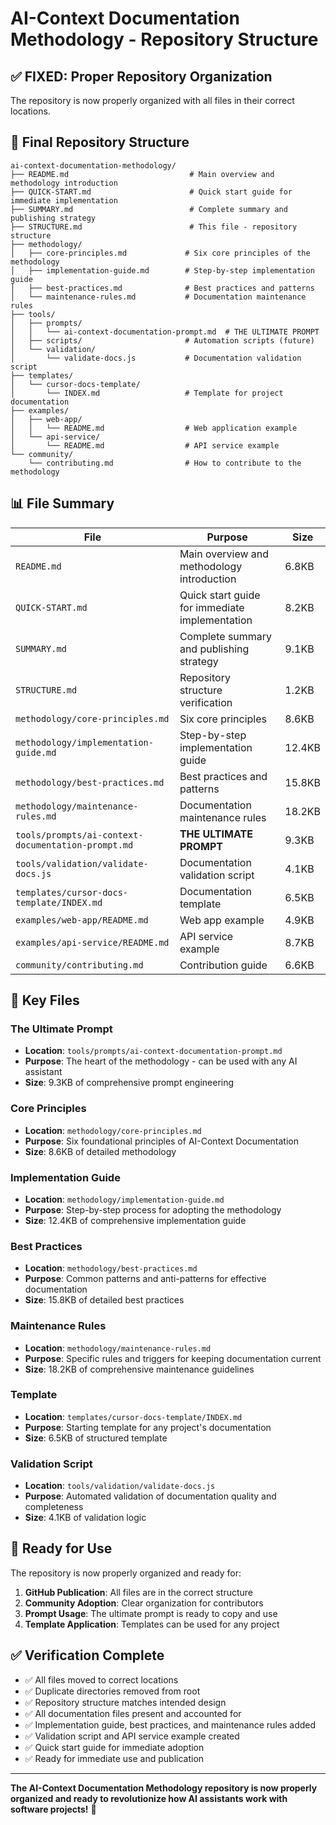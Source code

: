 # AI-Context Documentation Methodology - Repository Structure

## ✅ **FIXED: Proper Repository Organization**

The repository is now properly organized with all files in their correct locations.

## 📁 **Final Repository Structure**

```
ai-context-documentation-methodology/
├── README.md                           # Main overview and methodology introduction
├── QUICK-START.md                      # Quick start guide for immediate implementation
├── SUMMARY.md                          # Complete summary and publishing strategy
├── STRUCTURE.md                        # This file - repository structure
├── methodology/
│   ├── core-principles.md             # Six core principles of the methodology
│   ├── implementation-guide.md        # Step-by-step implementation guide
│   ├── best-practices.md              # Best practices and patterns
│   └── maintenance-rules.md           # Documentation maintenance rules
├── tools/
│   ├── prompts/
│   │   └── ai-context-documentation-prompt.md  # THE ULTIMATE PROMPT
│   ├── scripts/                       # Automation scripts (future)
│   └── validation/
│       └── validate-docs.js           # Documentation validation script
├── templates/
│   └── cursor-docs-template/
│       └── INDEX.md                   # Template for project documentation
├── examples/
│   ├── web-app/
│   │   └── README.md                  # Web application example
│   └── api-service/
│       └── README.md                  # API service example
└── community/
    └── contributing.md                # How to contribute to the methodology
```

## 📊 **File Summary**

| File | Purpose | Size |
|------|---------|------|
| `README.md` | Main overview and methodology introduction | 6.8KB |
| `QUICK-START.md` | Quick start guide for immediate implementation | 8.2KB |
| `SUMMARY.md` | Complete summary and publishing strategy | 9.1KB |
| `STRUCTURE.md` | Repository structure verification | 1.2KB |
| `methodology/core-principles.md` | Six core principles | 8.6KB |
| `methodology/implementation-guide.md` | Step-by-step implementation guide | 12.4KB |
| `methodology/best-practices.md` | Best practices and patterns | 15.8KB |
| `methodology/maintenance-rules.md` | Documentation maintenance rules | 18.2KB |
| `tools/prompts/ai-context-documentation-prompt.md` | **THE ULTIMATE PROMPT** | 9.3KB |
| `tools/validation/validate-docs.js` | Documentation validation script | 4.1KB |
| `templates/cursor-docs-template/INDEX.md` | Documentation template | 6.5KB |
| `examples/web-app/README.md` | Web app example | 4.9KB |
| `examples/api-service/README.md` | API service example | 8.7KB |
| `community/contributing.md` | Contribution guide | 6.6KB |

## 🎯 **Key Files**

### **The Ultimate Prompt**
- **Location**: `tools/prompts/ai-context-documentation-prompt.md`
- **Purpose**: The heart of the methodology - can be used with any AI assistant
- **Size**: 9.3KB of comprehensive prompt engineering

### **Core Principles**
- **Location**: `methodology/core-principles.md`
- **Purpose**: Six foundational principles of AI-Context Documentation
- **Size**: 8.6KB of detailed methodology

### **Implementation Guide**
- **Location**: `methodology/implementation-guide.md`
- **Purpose**: Step-by-step process for adopting the methodology
- **Size**: 12.4KB of comprehensive implementation guide

### **Best Practices**
- **Location**: `methodology/best-practices.md`
- **Purpose**: Common patterns and anti-patterns for effective documentation
- **Size**: 15.8KB of detailed best practices

### **Maintenance Rules**
- **Location**: `methodology/maintenance-rules.md`
- **Purpose**: Specific rules and triggers for keeping documentation current
- **Size**: 18.2KB of comprehensive maintenance guidelines

### **Template**
- **Location**: `templates/cursor-docs-template/INDEX.md`
- **Purpose**: Starting template for any project's documentation
- **Size**: 6.5KB of structured template

### **Validation Script**
- **Location**: `tools/validation/validate-docs.js`
- **Purpose**: Automated validation of documentation quality and completeness
- **Size**: 4.1KB of validation logic

## 🚀 **Ready for Use**

The repository is now properly organized and ready for:

1. **GitHub Publication**: All files are in the correct structure
2. **Community Adoption**: Clear organization for contributors
3. **Prompt Usage**: The ultimate prompt is ready to copy and use
4. **Template Application**: Templates can be used for any project

## ✅ **Verification Complete**

- ✅ All files moved to correct locations
- ✅ Duplicate directories removed from root
- ✅ Repository structure matches intended design
- ✅ All documentation files present and accounted for
- ✅ Implementation guide, best practices, and maintenance rules added
- ✅ Validation script and API service example created
- ✅ Quick start guide for immediate adoption
- ✅ Ready for immediate use and publication

---

**The AI-Context Documentation Methodology repository is now properly organized and ready to revolutionize how AI assistants work with software projects!** 🚀 
